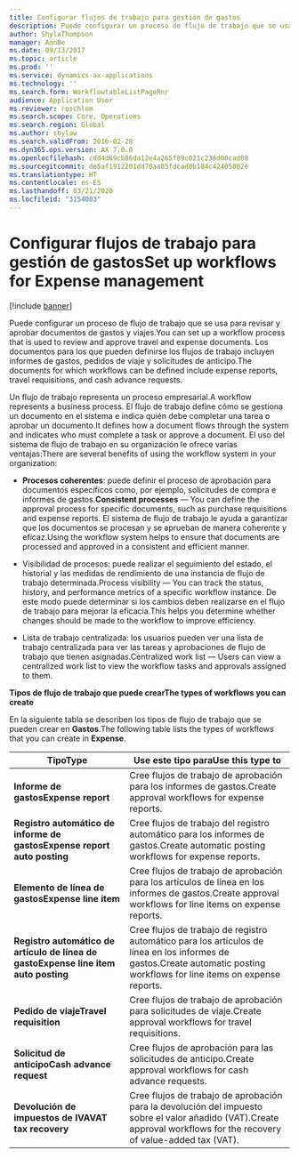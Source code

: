 ```yaml
---
title: Configurar flujos de trabajo para gestión de gastos
description: Puede configurar un proceso de flujo de trabajo que se usa para revisar y aprobar documentos de gastos y viajes.
author: ShylaThompson
manager: AnnBe
ms.date: 09/13/2017
ms.topic: article
ms.prod: ''
ms.service: dynamics-ax-applications
ms.technology: ''
ms.search.form: WorkflowtableListPageRnr
audience: Application User
ms.reviewer: roschlom
ms.search.scope: Core, Operations
ms.search.region: Global
ms.author: shylaw
ms.search.validFrom: 2016-02-28
ms.dyn365.ops.version: AX 7.0.0
ms.openlocfilehash: cdd4d69cb86da12e4a265f89c021c238d00cad08
ms.sourcegitcommit: de5af1912201dd70aa85fdcad0b184c42405802e
ms.translationtype: HT
ms.contentlocale: es-ES
ms.lasthandoff: 03/21/2020
ms.locfileid: "3154003"
---
```

# <a name="set-up-workflows-for-expense-management"></a><span data-ttu-id="1e9f4-103">Configurar flujos de trabajo para gestión de gastos</span><span class="sxs-lookup"><span data-stu-id="1e9f4-103">Set up workflows for Expense management</span></span>

[!include [banner](../includes/banner.md)]

<span data-ttu-id="1e9f4-104">Puede configurar un proceso de flujo de trabajo que se usa para revisar y aprobar documentos de gastos y viajes.</span><span class="sxs-lookup"><span data-stu-id="1e9f4-104">You can set up a workflow process that is used to review and approve travel and expense documents.</span></span> <span data-ttu-id="1e9f4-105">Los documentos para los que pueden definirse los flujos de trabajo incluyen informes de gastos, pedidos de viaje y solicitudes de anticipo.</span><span class="sxs-lookup"><span data-stu-id="1e9f4-105">The documents for which workflows can be defined include expense reports, travel requisitions, and cash advance requests.</span></span>

<span data-ttu-id="1e9f4-106">Un flujo de trabajo representa un proceso empresarial.</span><span class="sxs-lookup"><span data-stu-id="1e9f4-106">A workflow represents a business process.</span></span> <span data-ttu-id="1e9f4-107">El flujo de trabajo define cómo se gestiona un documento en el sistema e indica quién debe completar una tarea o aprobar un documento.</span><span class="sxs-lookup"><span data-stu-id="1e9f4-107">It defines how a document flows through the system and indicates who must complete a task or approve a document.</span></span> <span data-ttu-id="1e9f4-108">El uso del sistema de flujo de trabajo en su organización le ofrece varias ventajas:</span><span class="sxs-lookup"><span data-stu-id="1e9f4-108">There are several benefits of using the workflow system in your organization:</span></span>

-   <span data-ttu-id="1e9f4-109">**Procesos coherentes**: puede definir el proceso de aprobación para documentos específicos como, por ejemplo, solicitudes de compra e informes de gastos.</span><span class="sxs-lookup"><span data-stu-id="1e9f4-109">**Consistent processes** — You can define the approval process for specific documents, such as purchase requisitions and expense reports.</span></span> <span data-ttu-id="1e9f4-110">El sistema de flujo de trabajo le ayuda a garantizar que los documentos se procesan y se aprueban de manera coherente y eficaz.</span><span class="sxs-lookup"><span data-stu-id="1e9f4-110">Using the workflow system helps to ensure that documents are processed and approved in a consistent and efficient manner.</span></span>

-   <span data-ttu-id="1e9f4-111">Visibilidad de procesos: puede realizar el seguimiento del estado, el historial y las medidas de rendimiento de una instancia de flujo de trabajo determinada.</span><span class="sxs-lookup"><span data-stu-id="1e9f4-111">Process visibility — You can track the status, history, and performance metrics of a specific workflow instance.</span></span> <span data-ttu-id="1e9f4-112">De este modo puede determinar si los cambios deben realizarse en el flujo de trabajo para mejorar la eficacia.</span><span class="sxs-lookup"><span data-stu-id="1e9f4-112">This helps you determine whether changes should be made to the workflow to improve efficiency.</span></span>

-   <span data-ttu-id="1e9f4-113">Lista de trabajo centralizada: los usuarios pueden ver una lista de trabajo centralizada para ver las tareas y aprobaciones de flujo de trabajo que tienen asignadas.</span><span class="sxs-lookup"><span data-stu-id="1e9f4-113">Centralized work list — Users can view a centralized work list to view the workflow tasks and approvals assigned to them.</span></span> 

<span data-ttu-id="1e9f4-114">**Tipos de flujo de trabajo que puede crear**</span><span class="sxs-lookup"><span data-stu-id="1e9f4-114">**The types of workflows you can create**</span></span>

<span data-ttu-id="1e9f4-115">En la siguiente tabla se describen los tipos de flujo de trabajo que se pueden crear en **Gastos**.</span><span class="sxs-lookup"><span data-stu-id="1e9f4-115">The following table lists the types of workflows that you can create in **Expense**.</span></span>


|              <span data-ttu-id="1e9f4-116"><strong>Tipo</strong></span><span class="sxs-lookup"><span data-stu-id="1e9f4-116"><strong>Type</strong></span></span>              |                   <span data-ttu-id="1e9f4-117"><strong>Use este tipo para</strong></span><span class="sxs-lookup"><span data-stu-id="1e9f4-117"><strong>Use this type to</strong></span></span>                   |
|-------------------------------------------------|-----------------------------------------------------------------------|
|         <span data-ttu-id="1e9f4-118"><strong>Informe de gastos</strong></span><span class="sxs-lookup"><span data-stu-id="1e9f4-118"><strong>Expense report</strong></span></span>         |            <span data-ttu-id="1e9f4-119">Cree flujos de trabajo de aprobación para los informes de gastos.</span><span class="sxs-lookup"><span data-stu-id="1e9f4-119">Create approval workflows for expense reports.</span></span>             |
|  <span data-ttu-id="1e9f4-120"><strong>Registro automático de informe de gastos</strong></span><span class="sxs-lookup"><span data-stu-id="1e9f4-120"><strong>Expense report auto posting</strong></span></span>   |        <span data-ttu-id="1e9f4-121">Cree flujos de trabajo del registro automático para los informes de gastos.</span><span class="sxs-lookup"><span data-stu-id="1e9f4-121">Create automatic posting workflows for expense reports.</span></span>        |
|       <span data-ttu-id="1e9f4-122"><strong>Elemento de línea de gastos</strong></span><span class="sxs-lookup"><span data-stu-id="1e9f4-122"><strong>Expense line item</strong></span></span>        |     <span data-ttu-id="1e9f4-123">Cree flujos de trabajo de aprobación para los artículos de línea en los informes de gastos.</span><span class="sxs-lookup"><span data-stu-id="1e9f4-123">Create approval workflows for line items on expense reports.</span></span>      |
| <span data-ttu-id="1e9f4-124"><strong>Registro automático de artículo de línea de gasto</strong></span><span class="sxs-lookup"><span data-stu-id="1e9f4-124"><strong>Expense line item auto posting</strong></span></span> | <span data-ttu-id="1e9f4-125">Cree flujos de trabajo de registro automático para los artículos de línea en los informes de gastos.</span><span class="sxs-lookup"><span data-stu-id="1e9f4-125">Create automatic posting workflows for line items on expense reports.</span></span> |
|       <span data-ttu-id="1e9f4-126"><strong>Pedido de viaje</strong></span><span class="sxs-lookup"><span data-stu-id="1e9f4-126"><strong>Travel requisition</strong></span></span>       |          <span data-ttu-id="1e9f4-127">Cree flujos de trabajo de aprobación para solicitudes de viaje.</span><span class="sxs-lookup"><span data-stu-id="1e9f4-127">Create approval workflows for travel requisitions.</span></span>           |
|      <span data-ttu-id="1e9f4-128"><strong>Solicitud de anticipo</strong></span><span class="sxs-lookup"><span data-stu-id="1e9f4-128"><strong>Cash advance request</strong></span></span>      |         <span data-ttu-id="1e9f4-129">Cree flujos de aprobación para las solicitudes de anticipo.</span><span class="sxs-lookup"><span data-stu-id="1e9f4-129">Create approval workflows for cash advance requests.</span></span>          |
|        <span data-ttu-id="1e9f4-130"><strong>Devolución de impuestos de IVA</strong></span><span class="sxs-lookup"><span data-stu-id="1e9f4-130"><strong>VAT tax recovery</strong></span></span>        | <span data-ttu-id="1e9f4-131">Cree flujos de trabajo de aprobación para la devolución del impuesto sobre el valor añadido (VAT).</span><span class="sxs-lookup"><span data-stu-id="1e9f4-131">Create approval workflows for the recovery of value-added tax (VAT).</span></span>  |

